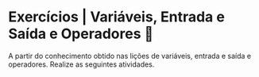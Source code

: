 # Exercícios | Variáveis, Entrada e Saída e Operadores :scroll:

A partir do conhecimento obtido nas lições de variáveis, entrada e saída e operadores. Realize as seguintes atividades.

